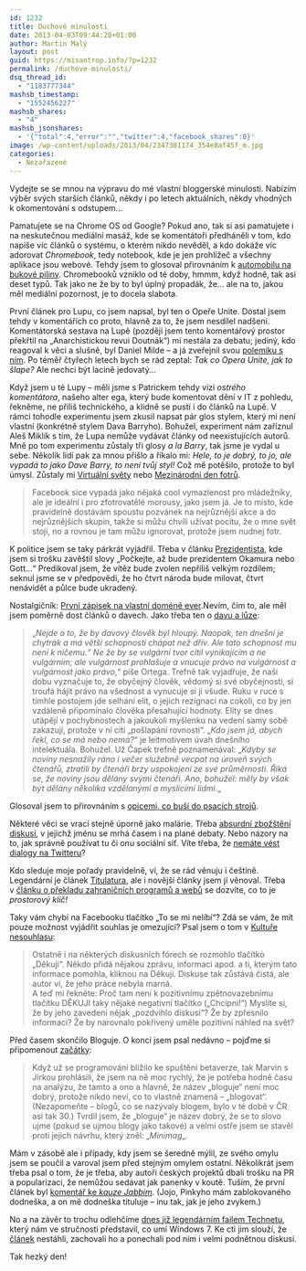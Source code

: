```yaml
---
id: 1232
title: Duchové minulosti
date: 2013-04-03T09:44:28+01:00
author: Martin Malý
layout: post
guid: https://misantrop.info/?p=1232
permalink: /duchove-minulosti/
dsq_thread_id:
  - "1183777344"
mashsb_timestamp:
  - "1552456227"
mashsb_shares:
  - "4"
mashsb_jsonshares:
  - '{"total":4,"error":"","twitter":4,"facebook_shares":0}'
image: /wp-content/uploads/2013/04/2347381174_354e8af45f_m.jpg
categories:
  - Nezařazené
---
```

Vydejte se se mnou na výpravu do mé vlastní bloggerské minulosti. Nabízím výběr svých starších článků, někdy i po letech aktuálních, někdy vhodných k okomentování s odstupem&#8230;

<!--more-->

Pamatujete se na Chrome OS od Google? Pokud ano, tak si asi pamatujete i na neskutečnou mediální masáž, kde se komentátoři předháněli v tom, kdo napíše víc článků o systému, o kterém nikdo nevěděl, a kdo dokáže víc adorovat _Chromebook_, tedy notebook, kde je jen prohlížeč a všechny aplikace jsou webové. Tehdy jsem to glosoval přirovnáním k [automobilu na bukové piliny](https://misantrop.info/bukovy-piliny). Chromebooků vzniklo od té doby, hmmm, když hodně, tak asi deset typů. Tak jako ne že by to byl úplný propadák, že&#8230; ale na to, jakou měl mediální pozornost, je to docela slabota.

První článek pro Lupu, co jsem napsal, byl ten o Opeře Unite. Dostal jsem tehdy v komentářích co proto, hlavně za to, že jsem nesdílel nadšení. Komentátorská sestava na Lupě (později jsem tento komentářový prostor překřtil na &#8222;Anarchistickou revui Doutnák&#8220;) mi nestála za debatu; jediný, kdo reagoval k věci a slušně, byl Daniel Milde &#8211; a já zveřejnil svou [polemiku s ním](https://misantrop.info/opera-unite-polemika). Po téměř čtyřech letech bych se rád zeptal: _Tak co Opera Unite, jak to šlape?_ Ale nechci být lacině jedovatý&#8230;

Když jsem u té Lupy &#8211; měli jsme s Patrickem tehdy vizi _ostrého komentátora_, našeho alter ega, který bude komentovat dění v IT z pohledu, řekněme, ne příliš technického, a klidně se pustí i do článků na Lupě. V rámci tohodle experimentu jsem zkusil napsat pár glos stylem, který mi není vlastní (konkrétně stylem Dava Barryho). Bohužel, experiment nám zaříznul Aleš Miklík s tím, že Lupa nemůže vydávat články od neexistujících autorů. Mně po tom experimentu zůstaly tři glosy _a la Barry_, tak jsme je vydal u sebe. Několik lidí pak za mnou přišlo a říkalo mi: _Hele, to je dobrý, to jo, ale vypadá to jako Dave Barry, to není tvůj styl!_ Což mě potěšilo, protože to byl úmysl. Zůstaly mi [Virtuální světy](https://misantrop.info/virtualni-svety) nebo [Mezinárodní den fotrů](https://misantrop.info/mezinarodni-den-fotru).

> Facebook sice vypadá jako nějaká cool vymazlenost pro mládežníky, ale je ideální i pro zfotrovatělé morousy, jako jsem já. Je to místo, kde pravidelně dostávám spoustu pozvánek na nejrůznější akce a do nejrůznějších skupin, takže si můžu chvíli užívat pocitu, že o mne svět stojí, no a rovnou je tam můžu ignorovat, protože jsem nudnej fotr.

K politice jsem se taky párkrát vyjádřil. Třeba v článku [Prezidentista](https://misantrop.info/prezidentista), kde jsem si trošku zavěštil slovy &#8222;Počkejte, až bude prezidentem Okamura nebo Gott&#8230;&#8220; Predikoval jsem, že vítěz bude zvolen nepříliš velkým rozdílem; seknul jsme se v předpovědi, že ho čtvrt národa bude milovat, čtvrt nenávidět a půlce bude ukradený.

Nostalgičník: [První zápisek na vlastní doméně ever](https://misantrop.info/553947-prvni-clanek.php).Nevím, čím to, ale měl jsem poměrně dost článků o davech. Jako třeba ten o [davu a lůze](https://misantrop.info/dav-luza-v-ceskych-budejovicich):

> &#8222;_Nejde o to, že by davový člověk byl hloupý. Naopak, ten dnešní je chytrák a má větší schopnosti chápat než dřív. Ale tato schopnost mu není k ničemu.&#8220; Ne že by se vulgární tvor cítil vynikajícím a ne vulgárním; ale vulgárnost prohlašuje a vnucuje právo na vulgárnost a vulgárnost jako právo_,&#8220; píše Ortega. Trefně tak vyjadřuje, že naši dobu vyznačuje to, že obyčejný člověk, vědomý si své obyčejnosti, si troufá hájit právo na všednost a vynucuje si ji všude. Ruku v ruce s tímhle postojem jde selhání elit, o jejich rezignaci na cokoli, co by jen vzdáleně připomínalo člověka přesahující hodnoty. Elity se dnes utápějí v pochybnostech a jakoukoli myšlenku na vedení samy sobě zakazují, protože v ní cítí &#8222;pošlapání rovnosti&#8220;. &#8222;_Kdo jsem já, abych řekl, co se má nebo nemá?_&#8220; je leitmotivem úvah dnešního intelektuála. Bohužel. Už Čapek trefně poznamenával: &#8222;_Kdyby se noviny nesnažily ráno i večer služebně vecpat na úroveň svých čtenářů, ztratili by čtenáři brzy uspokojení ze své průměrnosti. Říká se, že noviny jsou dělány svými čtenáři. Ano, bohužel: měly by však být dělány několika vzdělanými a myslícími lidmi._&#8222;

Glosoval jsem to přirovnáním s [opicemi, co buší do psacích strojů](https://misantrop.info/poznamky-k-davove-inteligenci).

Některé věci se vrací stejně úporně jako malárie. Třeba [absurdní zbožštění diskusí](https://misantrop.info/postmoderni-fetisismus), v jejichž jménu se mrhá časem i na plané debaty. Nebo názory na to, jak správně používat tu či onu sociální síť. Víte třeba, že [nemáte vést dialogy na Twitteru](https://misantrop.info/pravidla-pro-twitterovani)?

Kdo sleduje moje pořady pravidelně, ví, že se rád věnuju i češtině. Legendární je článek [Titulatura](https://blog.maly.cz/?cmt=1257), ale i novější články jsem jí věnoval. Třeba v [článku o překladu zahraničních programů a webů](https://misantrop.info/par-poznamek-k-webove-programatorske-cestine) se dozvíte, co to je _prostorový klíč!_

Taky vám chybí na Facebooku tlačítko &#8222;To se mi nelíbí&#8220;? Zdá se vám, že mít pouze možnost vyjádřit souhlas je omezující? Psal jsem o tom v [Kultuře nesouhlasu](https://misantrop.info/kultura-nesouhlasu):

> Ostatně i na některých diskusních fórech se rozmohlo tlačítko &#8222;Děkuji&#8220;. Někdo přidá nějakou zprávu, informaci apod. a ti, kterým tato informace pomohla, kliknou na Děkuji. Diskuse tak zůstává čistá, ale autor ví, že jeho práce nebyla marná.  
> A teď mi řekněte: Proč tam není k pozitivnímu zpětnovazebnímu tlačítku DĚKUJI taky nějaké negativní tlačítko (&#8222;Chcípni!&#8220;) Myslíte si, že by jeho zavedení nějak &#8222;pozdvihlo diskusi&#8220;? Že by zpřesnilo informaci? Že by narovnalo pokřivený uměle pozitivní náhled na svět?

Před časem skončilo Bloguje. O konci jsem psal nedávno &#8211; pojďme si připomenout [začátky](https://misantrop.info/arthur-dent-bloguje):

> Když už se programování blížilo ke spuštění betaverze, tak Marvin s Jirkou prohlásili, že jsem na ně moc rychlý, že je potřeba hodně času na analýzu, že tamto a ono a hlavně, že název &#8222;bloguje&#8220; není moc dobrý, protože nikdo neví, co to vlastně znamená &#8211; &#8222;blogovat&#8220;. (Nezapomeňte &#8211; blogů, co se nazývaly blogem, bylo v té době v ČR asi tak 30.) Tvrdil jsem, že &#8222;bloguje&#8220; je název dobrý, že se to slovo ujme (pokud se ujmou blogy jako takové) a velmi ostře jsem se stavěl proti jejich návrhu, který zněl: &#8222;_Minimag_&#8222;.

Mám v zásobě ale i případy, kdy jsem se šeredně mýlil, ze svého omylu jsem se poučil a varoval jsem před stejným omylem ostatní. Několikrát jsem třeba psal o tom, že je třeba, aby autoři českých projektů dbali trošku na PR a popularizaci, že nemůžou sedávat jak panenky v koutě. Tuším, že první článek byl [komentář ke _kauze Jabbim_](https://misantrop.info/drazi-kozovrazi). (Jojo, Pinkyho mám zablokovaného dodneška, a on mě dodneška tituluje &#8211; inu tak, jak je jeho zvykem.)

No a na závěr to trochu odlehčíme [dnes již legendárním failem Technetu](https://misantrop.info/co-umi-windows-7), který nám ve stručnosti představil, co umí Windows 7. Ke cti jim slouží, že [článek](https://technet.idnes.cz/co-umi-windows-7-0ii-/software.aspx?c=A090118_134755_software_vse) nestáhli, zachovali ho a ponechali pod ním i velmi podnětnou diskusi.

Tak hezký den!